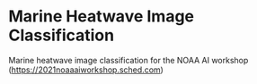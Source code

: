 # Marine Heatwave Image Classification
Marine heatwave image classification for the NOAA AI workshop (https://2021noaaaiworkshop.sched.com)
